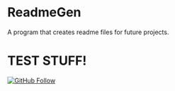 # ReadmeGen
A program that creates readme files for future projects.

# TEST STUFF!

[![GitHub Follow](https://img.shields.io/github/followers/alex-waite?label=Follow%20me%20on%20GitHub%21&style=social)](https://github.com/Alex-Waite)